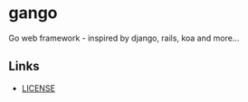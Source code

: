 # gango

Go web framework - inspired by django, rails, koa and more...

## Links

* [LICENSE](/LICENSE)